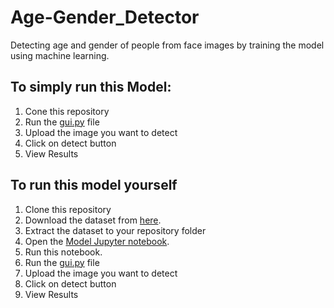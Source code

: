 # Age-Gender_Detector
Detecting age and gender of people from face images by training the model using machine learning.
## To simply run this Model:
1. Cone this repository
2. Run the [gui.py](https://github.com/aasthavats16/Age-Gender_Detector/blob/main/gui.py) file
3. Upload the image you want to detect
4. Click on detect button
5. View Results

## To run this model yourself
1. Clone this repository
2. Download the dataset from [here](https://www.kaggle.com/jangedoo/utkface-new).
3. Extract the dataset to your repository folder
4. Open the [Model Jupyter notebook](https://github.com/aasthavats16/Age-Gender_Detector/blob/main/Model.ipynb).
5. Run this notebook.
6. Run the [gui.py](https://github.com/aasthavats16/Age-Gender_Detector/blob/main/gui.py) file
7. Upload the image you want to detect
8. Click on detect button
9. View Results
